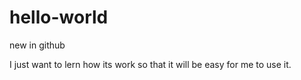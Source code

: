 # hello-world
new in github

I just want to lern how its work so that it will be easy for me to use it. 
